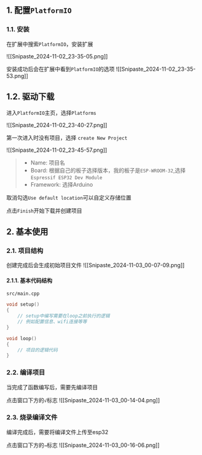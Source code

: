 ## 1. 配置`PlatformIO`

### 1.1. 安装

在扩展中搜索`PlatformIO`，安装扩展

![[Snipaste_2024-11-02_23-35-05.png]]

安装成功后会在扩展中看到`PlatformIO`的选项
![[Snipaste_2024-11-02_23-35-53.png]]

## 1.2. 驱动下载

进入`PlatformIO`主页，选择`Platforms`

![[Snipaste_2024-11-02_23-40-27.png]]

第一次进入时没有项目，选择 `create New Project`


![[Snipaste_2024-11-02_23-45-57.png]]
>- Name: 项目名
>- Board: 根据自己的板子选择版本，我的板子是`ESP-WROOM-32`,选择`Espressif ESP32 Dev Module`
>- Framework: 选择Arduino

取消勾选`Use default location`可以自定义存储位置

点击`Finish`开始下载并创建项目

## 2. 基本使用

### 2.1. 项目结构

创建完成后会生成初始项目文件
![[Snipaste_2024-11-03_00-07-09.png]]

#### 2.1.1. 基本代码结构
`src/main.cpp`
```cpp
void setup()
{
	// setup中编写需要在loop之前执行的逻辑
	// 例如配置信息、wifi连接等等
}

void loop()
{
	// 项目的逻辑代码
}
```
### 2.2. 编译项目

当完成了函数编写后，需要先编译项目

点击窗口下方的`√`标志
![[Snipaste_2024-11-03_00-14-04.png]]

### 2.3. 烧录编译文件

编译完成后，需要将编译文件上传至esp32

点击窗口下方的`→`标志
![[Snipaste_2024-11-03_00-16-06.png]]

